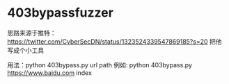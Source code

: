 # 403bypassfuzzer
思路来源于推特：https://twitter.com/CyberSecDN/status/1323524339547869185?s=20
把他写成个小工具

用法：python 403bypass.py url path
例如: python 403bypass.py https://www.baidu.com index
